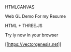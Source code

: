 HTMLCANVAS

Web GL Demo For my Resume

HTML + THREE.JS

Try iy now in your browser


[[https://vectorgenesis.net]]